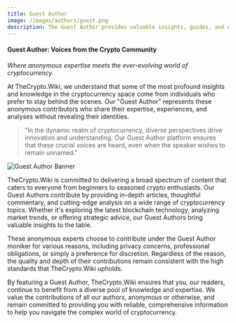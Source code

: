 ```yaml
---
title: Guest Author
image: /images/authors/guest.png
description: The Guest Author provides valuable insights, guides, and updates on cryptocurrency topics.
---
```


#### Guest Author: Voices from the Crypto Community

_Where anonymous expertise meets the ever-evolving world of cryptocurrency._

At TheCrypto.Wiki, we understand that some of the most profound insights and knowledge in the cryptocurrency space come from individuals who prefer to stay behind the scenes. Our "Guest Author" represents these anonymous contributors who share their expertise, experiences, and analyses without revealing their identities.

> "In the dynamic realm of cryptocurrency, diverse perspectives drive innovation and understanding. Our Guest Author platform ensures that these crucial voices are heard, even when the speaker wishes to remain unnamed."

![Guest Author Banner](/images/logo.png)

TheCrypto.Wiki is committed to delivering a broad spectrum of content that caters to everyone from beginners to seasoned crypto enthusiasts. Our Guest Authors contribute by providing in-depth articles, thoughtful commentary, and cutting-edge analysis on a wide range of cryptocurrency topics. Whether it's exploring the latest blockchain technology, analyzing market trends, or offering strategic advice, our Guest Authors bring valuable insights to the table.

These anonymous experts choose to contribute under the Guest Author moniker for various reasons, including privacy concerns, professional obligations, or simply a preference for discretion. Regardless of the reason, the quality and depth of their contributions remain consistent with the high standards that TheCrypto.Wiki upholds.

By featuring a Guest Author, TheCrypto.Wiki ensures that you, our readers, continue to benefit from a diverse pool of knowledge and expertise. We value the contributions of all our authors, anonymous or otherwise, and remain committed to providing you with reliable, comprehensive information to help you navigate the complex world of cryptocurrency.
